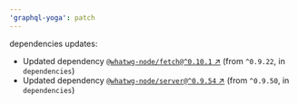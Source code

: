 ```yaml
---
'graphql-yoga': patch
---
```

dependencies updates:
  - Updated dependency [`@whatwg-node/fetch@^0.10.1`
    ↗︎](https://www.npmjs.com/package/@whatwg-node/fetch/v/0.10.1) (from `^0.9.22`, in
    `dependencies`)
  - Updated dependency [`@whatwg-node/server@^0.9.54`
    ↗︎](https://www.npmjs.com/package/@whatwg-node/server/v/0.9.54) (from `^0.9.50`, in
    `dependencies`)
